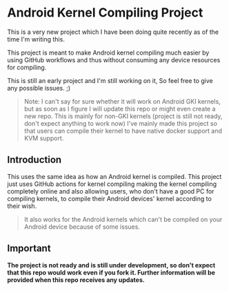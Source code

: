 # Android Kernel Compiling Project

This is a very new project which I have been doing quite recently as of the time I'm writing this.

This project is meant to make Android kernel compiling much easier by using GitHub workflows and thus without consuming any device resources for compiling.

This is still an early project and I'm still working on it, So feel free to give any possible issues. ;)

>Note: I can't say for sure whether it will work on Android GKI kernels, but as soon as I figure I will update this repo or might even create a new repo. This is mainly for non-GKI kernels (project is still not ready, don't expect anything to work now)
>I've mainly made this project so that users can compile their kernel to have native docker support and KVM support.

## Introduction

This uses the same idea as how an Android kernel is compiled.
This project just uses GitHub actions for kernel compiling making the kernel compiling completely online and also allowing users, who don't have a good PC for compiling kernels, to compile their Android devices' kernel according to their wish.
>It also works for the Android kernels which can't be compiled on your Android device because of some issues.

## Important
**The project is not ready and is still under development, so don't expect that this repo would work even if you fork it. Further information will be provided when this repo receives any updates.**

